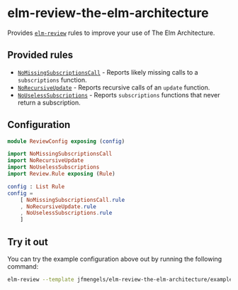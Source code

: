 # elm-review-the-elm-architecture

Provides [`elm-review`](https://package.elm-lang.org/packages/jfmengels/elm-review/latest/) rules to improve your use of The Elm Architecture.


## Provided rules

- [`NoMissingSubscriptionsCall`](https://package.elm-lang.org/packages/jfmengels/elm-review-the-elm-architecture/1.0.3/NoMissingSubscriptionsCall) - Reports likely missing calls to a `subscriptions` function.
- [`NoRecursiveUpdate`](https://package.elm-lang.org/packages/jfmengels/elm-review-the-elm-architecture/1.0.3/NoRecursiveUpdate) - Reports recursive calls of an `update` function.
- [`NoUselessSubscriptions`](https://package.elm-lang.org/packages/jfmengels/elm-review-the-elm-architecture/1.0.3/NoUselessSubscriptions) - Reports `subscriptions` functions that never return a subscription.


## Configuration

```elm
module ReviewConfig exposing (config)

import NoMissingSubscriptionsCall
import NoRecursiveUpdate
import NoUselessSubscriptions
import Review.Rule exposing (Rule)

config : List Rule
config =
    [ NoMissingSubscriptionsCall.rule
    , NoRecursiveUpdate.rule
    , NoUselessSubscriptions.rule
    ]
```

## Try it out

You can try the example configuration above out by running the following command:

```bash
elm-review --template jfmengels/elm-review-the-elm-architecture/example
```
